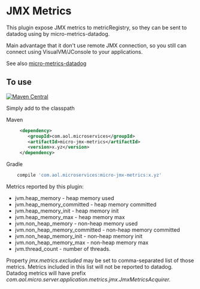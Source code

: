 # JMX Metrics


This plugin expose JMX metrics to metricRegistry, so they can be sent to datadog using by micro-metrics-datadog.

Main advantage that it don't use remote JMX connection, so you still can connect using VisualVM/JConsole to your applications.

See also [micro-metrics-datadog](https://github.com/aol/micro-server/tree/master/micro-metrics-datadog) 

## To use

[![Maven Central](https://maven-badges.herokuapp.com/maven-central/com.aol.microservices/micro-jmx-metrics/badge.svg)](https://maven-badges.herokuapp.com/maven-central/com.aol.microservices/micro-jmx-metrics)

Simply add to the classpath

Maven 
```xml
     <dependency>
        <groupId>com.aol.microservices</groupId>  
        <artifactId>micro-jmx-metrics</artifactId>
        <version>x.yz</version>
     </dependency>
```   
Gradle
```groovy
    compile 'com.aol.microservices:micro-jmx-metrics:x.yz'
```

Metrics reported by this plugin:
* jvm.heap_memory - heap memory used
* jvm.heap_memory_committed - heap memory committed
* jvm.heap_memory_init - heap memory init
* jvm.heap_memory_max - heap memory max
* jvm.non_heap_memory - non-heap memory used
* jvm.non_heap_memory_committed - non-heap memory committed
* jvm.non_heap_memory_init - non-heap memory init
* jvm.non_heap_memory_max - non-heap memory max
* jvm.thread_count - number of threads.

Property *jmx.metrics.excluded* may be set to comma-separated list of those metrics. Metrics included in this list will not be reported to datadog.
Datadog metrics will have prefix *com.aol.micro.server.application.metrics.jmx.JmxMetricsAcquirer.*
